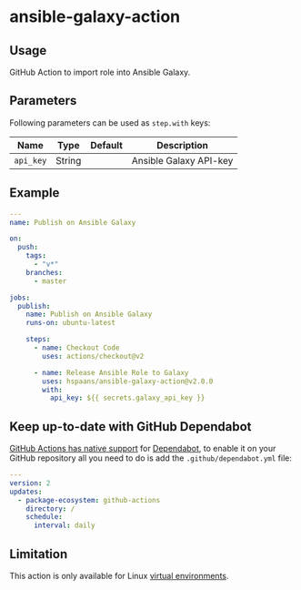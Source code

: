 # ansible-galaxy-action

## Usage

GitHub Action to import role into Ansible Galaxy.

## Parameters

Following parameters can be used as `step.with` keys:

| Name              | Type   | Default  | Description            |
| ----------------- | ------ | -------- | ---------------------- |
| `api_key`         | String |          | Ansible Galaxy API-key |

## Example

```yaml
---
name: Publish on Ansible Galaxy

on:
  push:
    tags:
      - "v*"
    branches:
      - master

jobs:
  publish:
    name: Publish on Ansible Galaxy
    runs-on: ubuntu-latest

    steps:
      - name: Checkout Code
        uses: actions/checkout@v2

      - name: Release Ansible Role to Galaxy
        uses: hspaans/ansible-galaxy-action@v2.0.0
        with:
          api_key: ${{ secrets.galaxy_api_key }}
```

## Keep up-to-date with GitHub Dependabot

[GitHub Actions has native support](https://docs.github.com/en/github/administering-a-repository/configuration-options-for-dependency-updates#package-ecosystem) for [Dependabot](https://docs.github.com/en/github/administering-a-repository/keeping-your-actions-up-to-date-with-github-dependabot),
to enable it on your GitHub repository all you need to do is add the `.github/dependabot.yml` file:

```yaml
---
version: 2
updates:
  - package-ecosystem: github-actions
    directory: /
    schedule:
      interval: daily
```

## Limitation

This action is only available for Linux [virtual environments](https://help.github.com/en/articles/virtual-environments-for-github-actions#supported-virtual-environments-and-hardware-resources).
